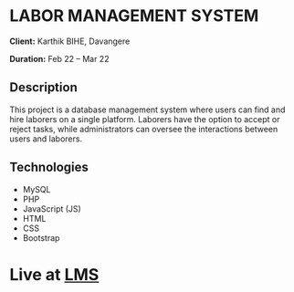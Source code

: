<!DOCTYPE html>
<html>
<head>
    <meta charset="UTF-8">
    <meta name="viewport" content="width=device-width, initial-scale=1">
    <link rel="stylesheet" href="https://maxcdn.bootstrapcdn.com/bootstrap/4.5.2/css/bootstrap.min.css">
    <title>LABOR MANAGEMENT SYSTEM</title>
</head>
<body>
    <div class="container">
        <h1>LABOR MANAGEMENT SYSTEM</h1>
        <p><strong>Client:</strong> Karthik BIHE, Davangere</p>
        <p><strong>Duration:</strong> Feb 22 – Mar 22</p>
        <h2>Description</h2>
        <p>This project is a database management system where users can find and hire laborers on a single platform. Laborers have the option to accept or reject tasks, while administrators can oversee the interactions between users and laborers.</p>
        <h2>Technologies</h2>
        <ul>
            <li>MySQL</li>
            <li>PHP</li>
            <li>JavaScript (JS)</li>
            <li>HTML</li>
            <li>CSS</li>
            <li>Bootstrap</li>
        </ul>
        <h1>Live at <a href="https://attendance-web-app.000webhostapp.com/index.php">LMS</a></h1>
    </div>
</body>
</html>
